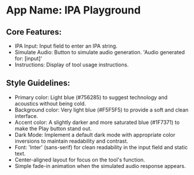 # **App Name**: IPA Playground

## Core Features:

- IPA Input: Input field to enter an IPA string.
- Simulate Audio: Button to simulate audio generation. 'Audio generated for: [input]'
- Instructions: Display of tool usage instructions.

## Style Guidelines:

- Primary color: Light blue (#756285) to suggest technology and acoustics without being cold.
- Background color: Very light blue (#F5F5F5) to provide a soft and clean interface.
- Accent color: A slightly darker and more saturated blue (#1F7371) to make the Play button stand out.
- Dark Mode: Implement a default dark mode with appropriate color inversions to maintain readability and contrast.
- Font: 'Inter' (sans-serif) for clean readability in the input field and static text.
- Center-aligned layout for focus on the tool's function.
- Simple fade-in animation when the simulated audio response appears.